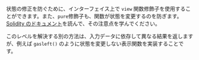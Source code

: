 状態の修正を防ぐために、インターフェイス上で `view` 関数修飾子を使用することができます。また、`pure`修飾子も、関数が状態を変更するのを防ぎます。
[Solidity のドキュメント](http://solidity.readthedocs.io/en/develop/contracts.html#view-functions)を読んで、その注意点を学んでください。

このレベルを解決する別の方法は、入力データに依存して異なる結果を返しますが、例えば `gasleft()` のように状態を変更しない表示関数を実装することです。
